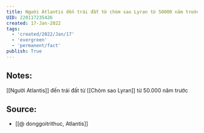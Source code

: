 ```yaml
---
title: Người Atlantis đến trái đất từ chòm sao Lyran từ 50000 năm trước
UID: 220117235426
created: 17-Jan-2022
tags:
  - 'created/2022/Jan/17'
  - 'evergreen'
  - 'permanent/fact'
publish: True
---
```

## Notes:
[[Người Atlantis]] đến trái đất từ [[Chòm sao Lyran]] từ 50.000 năm trước

## Source:
- [[@ donggoitrithuc, Atlantis]]


